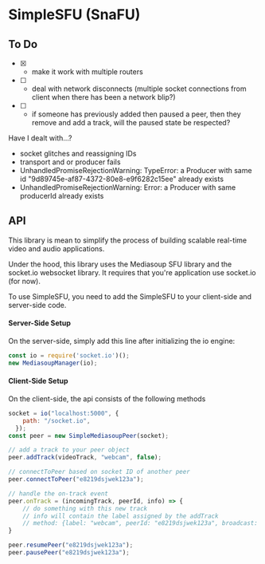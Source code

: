 # SimpleSFU (SnaFU)

## To Do

- [X] - make it work with multiple routers
- [ ] - deal with network disconnects (multiple socket connections from client when there has been a network blip?)
- [ ] - if someone has previously added then paused a peer, then they remove and add a track, will the paused state be respected?

Have I dealt with...?
* socket glitches and reassigning IDs
* transport and or producer fails
* UnhandledPromiseRejectionWarning: TypeError: a Producer with same id "9d89745e-af87-4372-80e8-e9f6282c15ee" already exists
* UnhandledPromiseRejectionWarning: Error: a Producer with same producerId already exists

## API

This library is mean to simplify the process of building scalable real-time video and audio applications. 

Under the hood, this library uses the Mediasoup SFU library and the socket.io websocket library.  It requires that you're application use socket.io (for now).

To use SimpleSFU, you need to add the SimpleSFU to your client-side and server-side code.  

#### Server-Side Setup
On the server-side, simply add this line after initializing the io engine:
```js
const io = require('socket.io')();
new MediasoupManager(io);
```



#### Client-Side Setup
On the client-side, the api consists of the following methods

```js
socket = io("localhost:5000", {
    path: "/socket.io",
  });
const peer = new SimpleMediasoupPeer(socket);

// add a track to your peer object
peer.addTrack(videoTrack, "webcam", false);

// connectToPeer based on socket ID of another peer
peer.connectToPeer("e8219dsjwek123a");

// handle the on-track event
peer.onTrack = (incomingTrack, peerId, info) => {
    // do something with this new track
    // info will contain the label assigned by the addTrack 
    // method: {label: "webcam", peerId: "e8219dsjwek123a", broadcast: false}
}

peer.resumePeer("e8219dsjwek123a");
peer.pausePeer("e8219dsjwek123a");

```